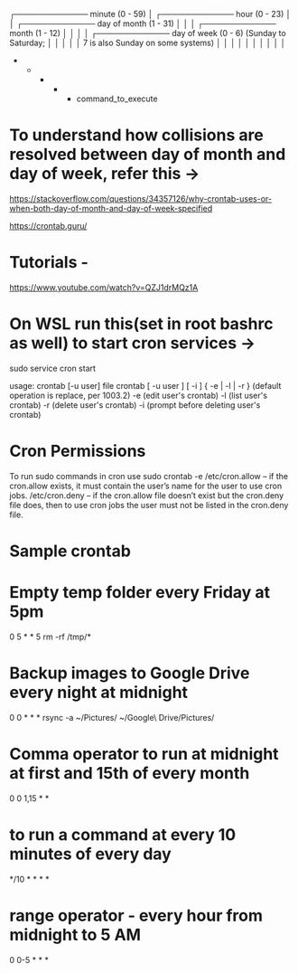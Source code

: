  ┌───────────── minute (0 - 59)
 │ ┌───────────── hour (0 - 23)
 │ │ ┌───────────── day of month (1 - 31)
 │ │ │ ┌───────────── month (1 - 12)
 │ │ │ │ ┌───────────── day of week (0 - 6) (Sunday to Saturday;
 │ │ │ │ │                                       7 is also Sunday on some systems)
 │ │ │ │ │
 │ │ │ │ │
 * * * * *  command_to_execute


# To understand how collisions are resolved between day of month and day of week, refer this -> 
 https://stackoverflow.com/questions/34357126/why-crontab-uses-or-when-both-day-of-month-and-day-of-week-specified

 https://crontab.guru/

# Tutorials - 
https://www.youtube.com/watch?v=QZJ1drMQz1A


# On WSL run this(set in root bashrc as well) to start cron services ->
sudo service cron start

 usage:  crontab [-u user] file
        crontab [ -u user ] [ -i ] { -e | -l | -r }
                (default operation is replace, per 1003.2)
        -e      (edit user's crontab)
        -l      (list user's crontab)
        -r      (delete user's crontab)
        -i      (prompt before deleting user's crontab)


# Cron Permissions 
 To run sudo commands in cron
 use sudo crontab -e
 /etc/cron.allow – if the cron.allow exists, it must contain the user’s name for the user to use cron jobs.
 /etc/cron.deny – if the cron.allow file doesn’t exist but the cron.deny file does, then to use cron jobs the user must not be listed in the cron.deny file.

# Sample crontab #

# Empty temp folder every Friday at 5pm
0 5 * * 5 rm -rf /tmp/*

# Backup images to Google Drive every night at midnight
0 0 * * * rsync -a ~/Pictures/ ~/Google\ Drive/Pictures/

# Comma operator to run at midnight at first and 15th of every month
0 0 1,15 * * <command>

# to run a command at every 10 minutes of every day
*/10 * * * * <command>

# range operator - every hour from midnight to 5 AM
0 0-5 * * * <command>


